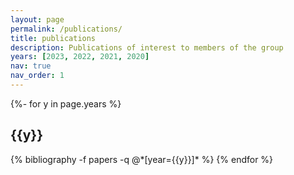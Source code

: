 ```yaml
---
layout: page
permalink: /publications/
title: publications
description: Publications of interest to members of the group
years: [2023, 2022, 2021, 2020]
nav: true
nav_order: 1
---
```

<!-- _pages/publications.md -->

<div class="publications">

{%- for y in page.years %}
  <h2 class="year">{{y}}</h2>
  {% bibliography -f papers -q @*[year={{y}}]* %}
{% endfor %}

</div>
